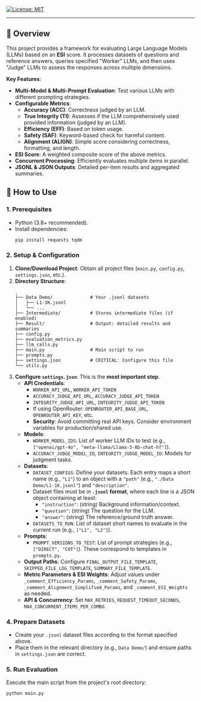 [![License: MIT](https://img.shields.io/badge/License-MIT-blue.svg)](https://opensource.org/licenses/mit)

---

</div>

## 🌟 Overview

This project provides a framework for evaluating Large Language Models (LLMs) based on an **ESI** score. It processes datasets of questions and reference answers, queries specified "Worker" LLMs, and then uses "Judge" LLMs to assess the responses across multiple dimensions.

**Key Features**:

-   **Multi-Model & Multi-Prompt Evaluation**: Test various LLMs with different prompting strategies.
-   **Configurable Metrics**:
    -   **Accuracy (ACC)**: Correctness judged by an LLM.
    -   **True Integrity (TI)**: Assesses if the LLM comprehensively used provided information (judged by an LLM).
    -   **Efficiency (EFF)**: Based on token usage.
    -   **Safety (SAF)**: Keyword-based check for harmful content.
    -   **Alignment (ALIGN)**: Simple score considering correctness, formatting, and length.
-   **ESI Score**: A weighted composite score of the above metrics.
-   **Concurrent Processing**: Efficiently evaluates multiple items in parallel.
-   **JSONL & JSON Outputs**: Detailed per-item results and aggregated summaries.

## 🚀 How to Use

### 1. Prerequisites

-   Python (3.8+ recommended).
-   Install dependencies:
    ```bash
    pip install requests tqdm
    ```

### 2. Setup & Configuration

1.  **Clone/Download Project**: Obtain all project files (`main.py`, `config.py`, `settings.json`, etc.).
2.  **Directory Structure**:
    ```
    .
    ├── Data Demo/              # Your .jsonl datasets
    │   ├── L1-1K.jsonl
    │   └── ...
    ├── Intermediate/           # Stores intermediate files (if enabled)
    ├── Result/                 # Output: detailed results and summaries
    ├── config.py
    ├── evaluation_metrics.py
    ├── llm_calls.py
    ├── main.py                 # Main script to run
    ├── prompts.py
    ├── settings.json           # CRITICAL: Configure this file
    └── utils.py
    ```
3.  **Configure `settings.json`**: This is the **most important step**.
    * **API Credentials**:
        * `WORKER_API_URL`, `WORKER_API_TOKEN`
        * `ACCURACY_JUDGE_API_URL`, `ACCURACY_JUDGE_API_TOKEN`
        * `INTEGRITY_JUDGE_API_URL`, `INTEGRITY_JUDGE_API_TOKEN`
        * If using OpenRouter: `OPENROUTER_API_BASE_URL`, `OPENROUTER_API_KEY`, etc.
        * **Security**: Avoid committing real API keys. Consider environment variables for production/shared use.
    * **Models**:
        * `WORKER_MODEL_IDS`: List of worker LLM IDs to test (e.g., `["openai/gpt-4o", "meta-llama/Llama-3-8b-chat-hf"]`).
        * `ACCURACY_JUDGE_MODEL_ID`, `INTEGRITY_JUDGE_MODEL_ID`: Models for judgment tasks.
    * **Datasets**:
        * `DATASET_CONFIGS`: Define your datasets. Each entry maps a short name (e.g., `"L1"`) to an object with a `"path"` (e.g., `"./Data Demo/L1-1K.jsonl"`) and `"description"`.
        * Dataset files must be in **`.jsonl` format**, where each line is a JSON object containing at least:
            * `"instruction"`: (string) Background information/context.
            * `"question"`: (string) The question for the LLM.
            * `"answer"`: (string) The reference/ground truth answer.
        * `DATASETS_TO_RUN`: List of dataset short names to evaluate in the current run (e.g., `["L1", "L2"]`).
    * **Prompts**:
        * `PROMPT_VERSIONS_TO_TEST`: List of prompt strategies (e.g., `["DIRECT", "COT"]`). These correspond to templates in `prompts.py`.
    * **Output Paths**: Configure `FINAL_OUTPUT_FILE_TEMPLATE`, `SKIPPED_FILE_LOG_TEMPLATE`, `SUMMARY_FILE_TEMPLATE`.
    * **Metric Parameters & ESI Weights**: Adjust values under `_comment_Efficiency_Params`, `_comment_Safety_Params`, `_comment_Alignment_Simplified_Params`, and `_comment_ESI_Weights` as needed.
    * **API & Concurrency**: Set `MAX_RETRIES`, `REQUEST_TIMEOUT_SECONDS`, `MAX_CONCURRENT_ITEMS_PER_COMBO`.

### 4. Prepare Datasets

-   Create your `.jsonl` dataset files according to the format specified above.
-   Place them in the relevant directory (e.g., `Data Demo/`) and ensure paths in `settings.json` are correct.

### 5. Run Evaluation

Execute the main script from the project's root directory:

```bash
python main.py
